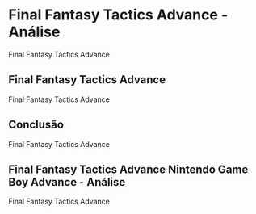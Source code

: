---
---

# Final Fantasy Tactics Advance - Análise

Final Fantasy Tactics Advance

## Final Fantasy Tactics Advance

Final Fantasy Tactics Advance

## Conclusão

Final Fantasy Tactics Advance

## Final Fantasy Tactics Advance Nintendo Game Boy Advance - Análise

Final Fantasy Tactics Advance
